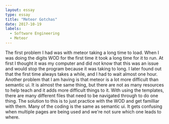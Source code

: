 ```yaml
---
layout: essay
type: essay
title: "Meteor Gotchas"
date: 2017-10-19
labels:
  - Software Engineering
  - Meteor
---
```


  The first problem I had was with meteor taking a long time to load. When I was doing the digits WOD for the first time it took a long time for it to run. At first I thought it was my computer and did not know that this was an issue and would stop the program because it was taking to long. I later found out that the first time always takes a while, and I had to wait almost one hour.
  Another problem that I am having is that meteor is a lot more difficult than semantic ui. It is almost the same thing, but there are not as many resources to help teach and it adds more difficult things to it. With using the templates, there are many different files that need to be navigated through to do one thing. The solution to this is to just practice with the WOD and get familliar with them. Many of the coding is the same as semantic ui. It gets confusing when multiple pages are being used and we're not sure which one leads to where.
